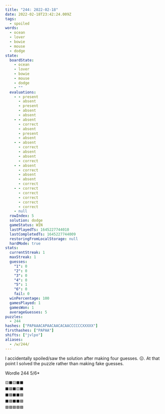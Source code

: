 ```yaml
---
title: "244: 2022-02-18"
date: 2022-02-18T23:42:24.009Z
tags:
  - spoiled
words:
  - ocean
  - lover
  - bowie
  - mouse
  - dodge
state:
  boardState:
    - ocean
    - lover
    - bowie
    - mouse
    - dodge
    - ""
  evaluations:
    - - present
      - absent
      - present
      - absent
      - absent
    - - absent
      - correct
      - absent
      - present
      - absent
    - - absent
      - correct
      - absent
      - absent
      - correct
    - - absent
      - correct
      - absent
      - absent
      - correct
    - - correct
      - correct
      - correct
      - correct
      - correct
    - null
  rowIndex: 5
  solution: dodge
  gameStatus: WIN
  lastPlayedTs: 1645227744010
  lastCompletedTs: 1645227744009
  restoringFromLocalStorage: null
  hardMode: true
stats:
  currentStreak: 1
  maxStreak: 1
  guesses:
    "1": 0
    "2": 0
    "3": 0
    "4": 0
    "5": 1
    "6": 0
    fail: 0
  winPercentage: 100
  gamesPlayed: 1
  gamesWon: 1
  averageGuesses: 5
puzzles:
  - 244
hashes: ["PAPAAACAPAACAACACAACCCCCCXXXXX"]
firsthashes: ["PAPAA"]
shifts: ["jvlpo"]
aliases:
  - /w/244/
---
```


<!-- more -->

I accidentally spoiled/saw the solution after making four guesses. 😖. At that point I solved the puzzle rather than making fake guesses.

Wordle 244 5/6*

```
🟨⬛🟨⬛⬛
⬛🟩⬛🟨⬛
⬛🟩⬛⬛🟩
⬛🟩⬛⬛🟩
🟩🟩🟩🟩🟩
```
